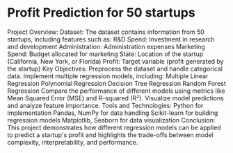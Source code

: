 # Profit Prediction for 50 startups
Project Overview:
Dataset: The dataset contains information from 50 startups, including features such as:
R&D Spend: Investment in research and development
Administration: Administration expenses
Marketing Spend: Budget allocated for marketing
State: Location of the startup (California, New York, or Florida)
Profit: Target variable (profit generated by the startup)
Key Objectives:
Preprocess the dataset and handle categorical data.
Implement multiple regression models, including:
Multiple Linear Regression
Polynomial Regression
Decision Tree Regression
Random Forest Regression
Compare the performance of different models using metrics like Mean Squared Error (MSE) and R-squared (R²).
Visualize model predictions and analyze feature importance.
Tools and Technologies:
Python for implementation
Pandas, NumPy for data handling
Scikit-learn for building regression models
Matplotlib, Seaborn for data visualization
Conclusion:
This project demonstrates how different regression models can be applied to predict a startup's profit and highlights the trade-offs between model complexity, interpretability, and performance.
